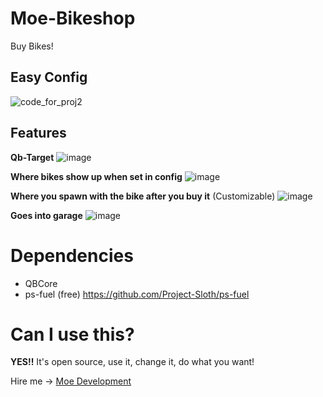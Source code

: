 # Moe-Bikeshop
Buy Bikes!

## Easy Config
![code_for_proj2](https://github.com/user-attachments/assets/b4550f9a-f6ec-41f7-b484-318fb6dfeda6)

## Features
**Qb-Target**
![image](https://github.com/user-attachments/assets/570f6193-7df6-49d7-bca0-91655cae3721)

**Where bikes show up when set in config**
![image](https://github.com/user-attachments/assets/f32de713-6e87-4267-9cbd-31b6627a5176)

**Where you spawn with the bike after you buy it** (Customizable)
![image](https://github.com/user-attachments/assets/f7bc71f7-486d-4375-8f0c-c912a13dc298)

**Goes into garage**
![image](https://github.com/user-attachments/assets/cecb28dc-7675-4b6b-87bf-24ba44136372)



# Dependencies
* QBCore
* ps-fuel (free) https://github.com/Project-Sloth/ps-fuel

# Can I use this?
**YES!!**
It's open source, use it, change it, do what you want!

Hire me -> [Moe Development](https://discord.gg/MBrU2TZnKc)

